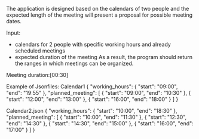 The application is designed based on the calendars of two people and
the expected length of the meeting will present a proposal for possible meeting dates.

Input:
- calendars for 2 people with specific working hours and already scheduled meetings
- expected duration of the meeting
As a result, the program should return the ranges in which meetings can be organized.

Meeting duration:[00:30] 

Example of Jsonfiles: 
Calendar1
{
  "working_hours": {
    "start": "09:00",
    "end": "19:55"
  },
  "planned_meeting": [
    {
      "start": "09:00",
      "end": "10:30"
    },
    {
      "start": "12:00",
      "end": "13:00"
    },
    {
      "start": "16:00",
      "end": "18:00"
    }
  ]
} 

Calendar2.json 
{
  "working_hours": {
    "start": "10:00",
    "end": "18:30"
},
  "planned_meeting": [
    {
      "start": "10:00",
      "end": "11:30"
    },
    {
      "start": "12:30",
      "end": "14:30"
    },
    {
      "start": "14:30",
      "end": "15:00"
    },
    {
      "start": "16:00",
      "end": "17:00"
    }
  ]
}
